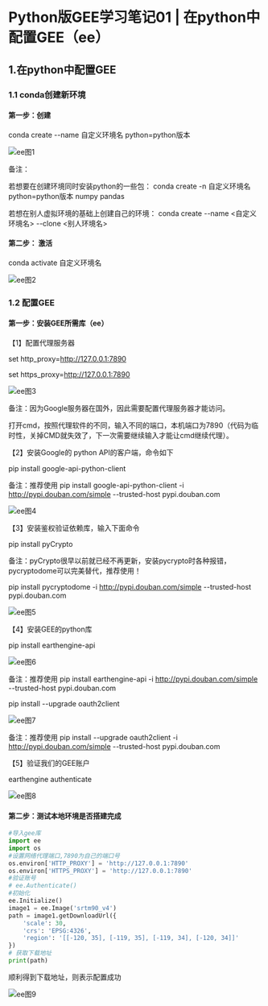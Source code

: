 # Python版GEE学习笔记01 | 在python中配置GEE（ee）

## 1.在python中配置GEE

### 1.1 conda创建新环境

#### 第一步：创建

conda create --name 自定义环境名 python=python版本

![ee图1](https://user-images.githubusercontent.com/61082571/231941471-b81104ac-07b4-4c07-9586-c341343c385b.png)

备注：

若想要在创建环境同时安装python的一些包：
conda create -n 自定义环境名 python=python版本 numpy pandas

若想在别人虚拟环境的基础上创建自己的环境：
conda create --name <自定义环境名> --clone <别人环境名>

#### 第二步： 激活

conda activate 自定义环境名

![ee图2](https://user-images.githubusercontent.com/61082571/231941513-24e2dea2-e968-4336-b47f-113cb8821712.png)

### 1.2 配置GEE

#### 第一步：安装GEE所需库（ee）

【1】配置代理服务器

set http_proxy=http://127.0.0.1:7890

set https_proxy=http://127.0.0.1:7890

![ee图3](https://user-images.githubusercontent.com/61082571/231941528-32621548-5b99-4d25-ab61-aceec0ad2771.png)

备注：因为Google服务器在国外，因此需要配置代理服务器才能访问。

打开cmd，按照代理软件的不同，输入不同的端口，本机端口为7890（代码为临时性，关掉CMD就失效了，下一次需要继续输入才能让cmd继续代理）。

【2】安装Google的 python API的客户端，命令如下

pip install google-api-python-client

备注：推荐使用 pip install google-api-python-client -i http://pypi.douban.com/simple --trusted-host pypi.douban.com

![ee图4](https://user-images.githubusercontent.com/61082571/231941539-feef8ada-504e-40dd-be53-699da82e5051.png)

【3】安装鉴权验证依赖库，输入下面命令

pip install pyCrypto

备注：pyCrypto很早以前就已经不再更新，安装pycrypto时各种报错，pycryptodome可以完美替代，推荐使用！

pip install pycryptodome -i http://pypi.douban.com/simple --trusted-host pypi.douban.com

![ee图5](https://user-images.githubusercontent.com/61082571/231941558-3e0cb61e-3dc2-4ede-88c2-9d73173acc55.png)

【4】安装GEE的python库

pip install earthengine-api

![ee图6](https://user-images.githubusercontent.com/61082571/231941575-fdc083e2-5a52-4835-9732-f9e696f8c358.png)

备注：推荐使用 pip install earthengine-api -i http://pypi.douban.com/simple --trusted-host pypi.douban.com

pip install --upgrade oauth2client

![ee图7](https://user-images.githubusercontent.com/61082571/231941588-a988f8d0-2878-4282-9f1a-048904688595.png)

备注：推荐使用 pip install --upgrade oauth2client -i http://pypi.douban.com/simple --trusted-host pypi.douban.com

【5】验证我们的GEE账户

earthengine authenticate

![ee图8](https://user-images.githubusercontent.com/61082571/231941607-579b97f5-e8f1-4473-bca1-15c5173b8f4d.png)

#### 第二步：测试本地环境是否搭建完成


```python
#导入gee库
import ee
import os
#设置网络代理端口,7890为自己的端口号
os.environ['HTTP_PROXY'] = 'http://127.0.0.1:7890'
os.environ['HTTPS_PROXY'] = 'http://127.0.0.1:7890'
#验证账号
# ee.Authenticate()
#初始化
ee.Initialize()
image1 = ee.Image('srtm90_v4')
path = image1.getDownloadUrl({
    'scale': 30,
    'crs': 'EPSG:4326',
    'region': '[[-120, 35], [-119, 35], [-119, 34], [-120, 34]]'
})
# 获取下载地址
print(path)
```

顺利得到下载地址，则表示配置成功

![ee图9](https://user-images.githubusercontent.com/61082571/231941626-db27b28c-4c86-47e5-86e6-1e4f03886bda.png)
